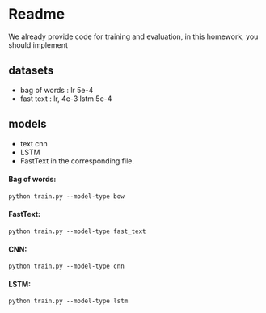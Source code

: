 # Readme

We already provide code for training and evaluation, in this homework, you should implement

## datasets

- bag of words : lr 5e-4
- fast text : lr, 4e-3 lstm 5e-4

## models

- text cnn
- LSTM
- FastText
  in the corresponding file.

#### Bag of words:

```
python train.py --model-type bow
```

#### FastText:

```
python train.py --model-type fast_text
```

#### CNN:

```
python train.py --model-type cnn
```

#### LSTM:

```
python train.py --model-type lstm
```
